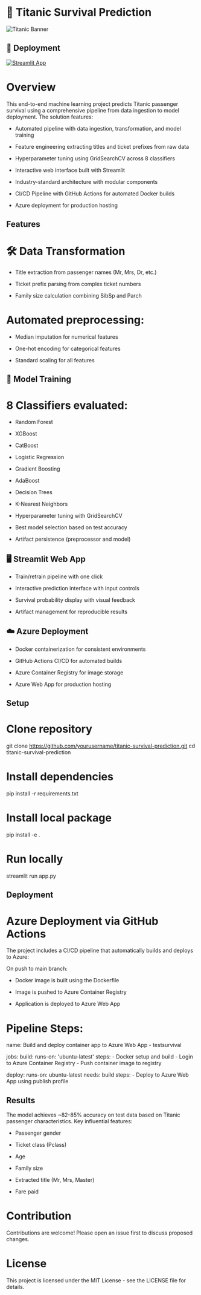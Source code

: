 # 🚢 Titanic Survival Prediction

![Titanic Banner](https://ychef.files.bbci.co.uk/624x351/p0hqh71l.jpg)

## 🔗 Deployment
[![Streamlit App](https://static.streamlit.io/badges/streamlit_badge_black_white.svg)](https://drive.google.com/file/d/1yerVKIuXvvu2JPkuQNGY9H2HAPlrK9bH/view?usp=sharing) 

# Overview
This end-to-end machine learning project predicts Titanic passenger survival using a comprehensive pipeline from data ingestion to model deployment. The solution features:

- Automated pipeline with data ingestion, transformation, and model training

- Feature engineering extracting titles and ticket prefixes from raw data

- Hyperparameter tuning using GridSearchCV across 8 classifiers

- Interactive web interface built with Streamlit

- Industry-standard architecture with modular components

- CI/CD Pipeline with GitHub Actions for automated Docker builds

- Azure deployment for production hosting


## Features

# 🛠️ Data Transformation

- Title extraction from passenger names (Mr, Mrs, Dr, etc.)

- Ticket prefix parsing from complex ticket numbers

- Family size calculation combining SibSp and Parch

# Automated preprocessing:

- Median imputation for numerical features

- One-hot encoding for categorical features

- Standard scaling for all features


## 🤖 Model Training
# 8 Classifiers evaluated:

- Random Forest

- XGBoost

- CatBoost

- Logistic Regression

- Gradient Boosting

- AdaBoost

- Decision Trees

- K-Nearest Neighbors

- Hyperparameter tuning with GridSearchCV

- Best model selection based on test accuracy

- Artifact persistence (preprocessor and model)


## 🖥️ Streamlit Web App
- Train/retrain pipeline with one click

- Interactive prediction interface with input controls

- Survival probability display with visual feedback

- Artifact management for reproducible results

## ☁️ Azure Deployment
- Docker containerization for consistent environments

- GitHub Actions CI/CD for automated builds

- Azure Container Registry for image storage

- Azure Web App for production hosting


## Setup

# Clone repository
git clone https://github.com/yourusername/titanic-survival-prediction.git
cd titanic-survival-prediction

# Install dependencies
pip install -r requirements.txt

# Install local package
pip install -e .

# Run locally
streamlit run app.py

## Deployment

# Azure Deployment via GitHub Actions

The project includes a CI/CD pipeline that automatically builds and deploys to Azure:

On push to main branch:

- Docker image is built using the Dockerfile

- Image is pushed to Azure Container Registry

- Application is deployed to Azure Web App

# Pipeline Steps:

name: Build and deploy container app to Azure Web App - testsurvival

jobs:
  build:
    runs-on: 'ubuntu-latest'
    steps:
    - Docker setup and build
    - Login to Azure Container Registry
    - Push container image to registry

  deploy:
    runs-on: ubuntu-latest
    needs: build
    steps:
    - Deploy to Azure Web App using publish profile

## Results

The model achieves ~82-85% accuracy on test data based on Titanic passenger characteristics. Key influential features:

- Passenger gender

- Ticket class (Pclass)

- Age

- Family size

- Extracted title (Mr, Mrs, Master)

- Fare paid

# Contribution

Contributions are welcome! Please open an issue first to discuss proposed changes.

# License

This project is licensed under the MIT License - see the LICENSE file for details.